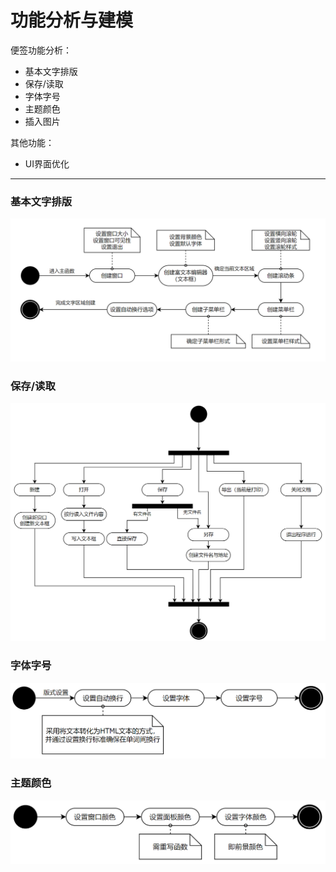 # 功能分析与建模

便签功能分析：

* 基本文字排版
* 保存/读取
* 字体字号
* 主题颜色
* 插入图片

其他功能：
* UI界面优化

********

### 基本文字排版
![](/assets/createwindow.png)

### 保存/读取
![](/assets/filefunc.png)

### 字体字号
![](/assets/formatfunc.png)

### 主题颜色
![](/assets/colorfunc.png)


